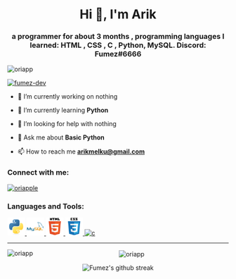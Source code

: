 <h1 align="center">Hi 👋, I'm Arik</h1>
<h3 align="center">a programmer for about 3 months ,
programming languages I learned: HTML , CSS , C , Python, MySQL.
Discord: Fumez#6666
</h3>

<p align="left"> <img src="https://komarev.com/ghpvc/?username=Fumez-DEV&label=Profile%20views&color=0e75b6&style=flat" alt="oriapp" /> </p>

<!-- <p align="left"> <a href="https://github.com/ryo-ma/github-profile-trophy"><img src="https://github-profile-trophy.vercel.app/?username=oriapp" alt="oriapp" /></a> </p> -->

<p align="left"> <a href="https://github.com/ryo-ma/github-profile-trophy"><img src="https://github-profile-trophy.vercel.app/?username=Fumez-DEV&theme=alduin&column=3&margin-w=15&margin-h=15" alt="fumez-dev" /></a> </p>


- 🔭 I’m currently working on nothing

- 🌱 I’m currently learning **Python**

- 🤝 I’m looking for help with nothing

- 💬 Ask me about **Basic Python**

- 📫 How to reach me **arikmelku@gmail.com**

<h3 align="left">Connect with me:</h3>
<p align="left">

  
  <p align="left"> <a href="https://twitter.com/its_arik" target="blank"><img src="https://img.shields.io/twitter/follow/its_arik?logo=twitter&style=for-the-badge" alt="oriapple" /></a> </p>
  
</p>

<h3 align="left">Languages and Tools:</h3>
<p align="left"><a href="https://www.python.org" target="_blank"> <img src="https://raw.githubusercontent.com/devicons/devicon/master/icons/python/python-original.svg" alt="python" width="40" height="40"/> </a> <a href="https://www.mysql.com/" target="_blank"> <img src="https://raw.githubusercontent.com/devicons/devicon/master/icons/mysql/mysql-original-wordmark.svg" alt="mysql" width="40" height="40"/> </a> <a href="https://www.w3.org/html/" target="_blank"> <img src="https://raw.githubusercontent.com/devicons/devicon/master/icons/html5/html5-original-wordmark.svg" alt="html5" width="40" height="40"/> </a> <a href="https://www.w3schools.com/css/" target="_blank"> <img src="https://raw.githubusercontent.com/devicons/devicon/master/icons/css3/css3-original-wordmark.svg" alt="css3" width="40" height="40"/> </a><a href="https://www.w3schools.in/c-tutorial/" target="_blank"> <img src="https://upload.wikimedia.org/wikipedia/commons/1/18/C_Programming_Language.svg" alt="c" width="35" height="35"/> </a> </p>

<hr>
<center>

  <!-- <p><img align="left" src="https://github-readme-stats.vercel.app/api/top-langs?username=oriapp&show_icons=true&locale=en&layout=compact" alt="oriapp" /></p> -->
  <img align="left" src="https://github-readme-stats.vercel.app/api/top-langs/?username=Fumez-DEV&theme=blue-green" alt="oriapp" />

<!-- <p>&nbsp;<img align="center" src="https://github-readme-stats.vercel.app/api?username=oriapp&show_icons=true&locale=en" alt="oriapp" /></p> -->
<p>&nbsp;<img align="center" src="https://github-readme-stats.vercel.app/api?username=Fumez-DEV&theme=blue-green" alt="oriapp" /></p>

<!-- <p><img align="center" src="https://github-readme-streak-stats.herokuapp.com/?user=oriapp&" alt="oriapp" /></p> -->

![Fumez's github streak](https://github-readme-streak-stats.herokuapp.com/?user=Fumez-DEV&theme=blue-green)

</center>
